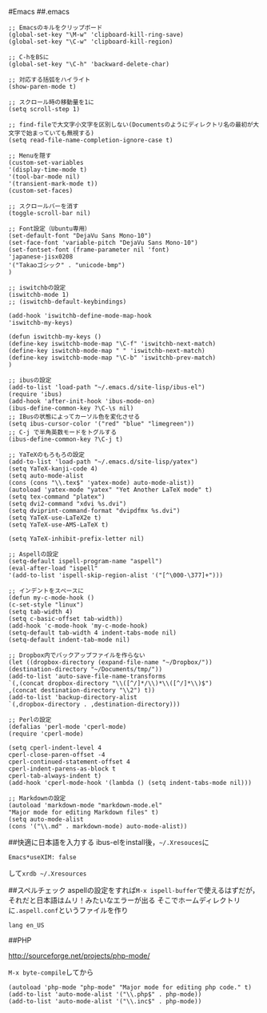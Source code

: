 #Emacs
##.emacs

    ;; Emacsのキルをクリップボード
    (global-set-key "\M-w" 'clipboard-kill-ring-save)
    (global-set-key "\C-w" 'clipboard-kill-region)

    ;; C-hをBSに
    (global-set-key "\C-h" 'backward-delete-char)

    ;; 対応する括弧をハイライト
    (show-paren-mode t)

    ;; スクロール時の移動量を1に
    (setq scroll-step 1)

    ;; find-fileで大文字小文字を区別しない(Documentsのようにディレクトリ名の最初が大文字で始まっていても無視する)
    (setq read-file-name-completion-ignore-case t)

    ;; Menuを隠す
    (custom-set-variables
    '(display-time-mode t)
    '(tool-bar-mode nil)
    '(transient-mark-mode t))
    (custom-set-faces)

    ;; スクロールバーを消す
    (toggle-scroll-bar nil)

    ;; Font設定（Ubuntu専用）
    (set-default-font "DejaVu Sans Mono-10")
    (set-face-font 'variable-pitch "DejaVu Sans Mono-10")
    (set-fontset-font (frame-parameter nil 'font)
    'japanese-jisx0208
    '("Takaoゴシック" . "unicode-bmp")
    )

    ;; iswitchbの設定
    (iswitchb-mode 1)
    ;; (iswitchb-default-keybindings)

    (add-hook 'iswitchb-define-mode-map-hook
    'iswitchb-my-keys)

    (defun iswitchb-my-keys ()
    (define-key iswitchb-mode-map "\C-f" 'iswitchb-next-match)
    (define-key iswitchb-mode-map " " 'iswitchb-next-match)
    (define-key iswitchb-mode-map "\C-b" 'iswitchb-prev-match)
    )

    ;; ibusの設定
    (add-to-list 'load-path "~/.emacs.d/site-lisp/ibus-el")
    (require 'ibus)
    (add-hook 'after-init-hook 'ibus-mode-on)
    (ibus-define-common-key ?\C-\s nil)
    ;; IBusの状態によってカーソル色を変化させる
    (setq ibus-cursor-color '("red" "blue" "limegreen"))
    ;; C-j で半角英数モードをトグルする
    (ibus-define-common-key ?\C-j t)

    ;; YaTeXのもろもろの設定
    (add-to-list 'load-path "~/.emacs.d/site-lisp/yatex")
    (setq YaTeX-kanji-code 4)
    (setq auto-mode-alist
    (cons (cons "\\.tex$" 'yatex-mode) auto-mode-alist))
    (autoload 'yatex-mode "yatex" "Yet Another LaTeX mode" t)
    (setq tex-command "platex")
    (setq dvi2-command "xdvi %s.dvi")
    (setq dviprint-command-format "dvipdfmx %s.dvi")
    (setq YaTeX-use-LaTeX2e t)
    (setq YaTeX-use-AMS-LaTeX t)

    (setq YaTeX-inhibit-prefix-letter nil)

    ;; Aspellの設定
    (setq-default ispell-program-name "aspell")
    (eval-after-load "ispell"
    '(add-to-list 'ispell-skip-region-alist '("[^\000-\377]+")))

    ;; インデントをスペースに
    (defun my-c-mode-hook ()
    (c-set-style "linux")
    (setq tab-width 4)
    (setq c-basic-offset tab-width))
    (add-hook 'c-mode-hook 'my-c-mode-hook)
    (setq-default tab-width 4 indent-tabs-mode nil)
    (setq-default indent-tab-mode nil)

    ;; Dropbox内でバックアップファイルを作らない
    (let ((dropbox-directory (expand-file-name "~/Dropbox/"))
    (destination-directory "~/Documents/tmp/"))
    (add-to-list 'auto-save-file-name-transforms
    `(,(concat dropbox-directory "\\([^/]*/\\)*\\([^/]*\\)$")
    ,(concat destination-directory "\\2") t))
    (add-to-list 'backup-directory-alist
    `(,dropbox-directory . ,destination-directory)))
    
    ;; Perlの設定
    (defalias 'perl-mode 'cperl-mode)
    (require 'cperl-mode)

    (setq cperl-indent-level 4
    cperl-close-paren-offset -4
    cperl-continued-statement-offset 4
    cperl-indent-parens-as-block t
    cperl-tab-always-indent t)
    (add-hook 'cperl-mode-hook '(lambda () (setq indent-tabs-mode nil)))
    
    ;; Markdownの設定
    (autoload 'markdown-mode "markdown-mode.el"
    "Major mode for editing Markdown files" t)
    (setq auto-mode-alist
    (cons '("\\.md" . markdown-mode) auto-mode-alist))

##快適に日本語を入力する
ibus-elをinstall後，`~/.Xresouces`に

    Emacs*useXIM: false

して`xrdb ~/.Xresources`

##スペルチェック
aspellの設定をすれば`M-x ispell-buffer`で使えるはずだが，それだと日本語はムリ！みたいなエラーが出る
そこでホームディレクトリに`.aspell.conf`というファイルを作り

    lang en_US

##PHP

http://sourceforge.net/projects/php-mode/ 

`M-x byte-compile`してから

    (autoload 'php-mode "php-mode" "Major mode for editing php code." t)
    (add-to-list 'auto-mode-alist '("\\.php$" . php-mode))
    (add-to-list 'auto-mode-alist '("\\.inc$" . php-mode))
    

